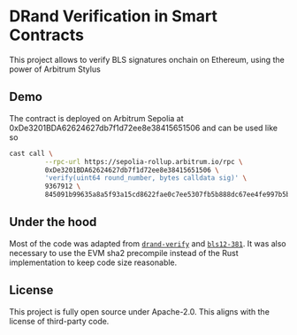 # DRand Verification in Smart Contracts

This project allows to verify BLS signatures onchain on Ethereum, using the power of Arbitrum Stylus

## Demo

The contract is deployed on Arbitrum Sepolia at 
0xDe3201BDA62624627db7f1d72ee8e38415651506
and can be used like so
```sh
cast call \
         --rpc-url https://sepolia-rollup.arbitrum.io/rpc \
         0xDe3201BDA62624627db7f1d72ee8e38415651506 \
         'verify(uint64 round_number, bytes calldata sig)' \
         9367912 \
         845091b99635a8a5f93a15cd8622fae0c7ee5307fb5b888dc67ee4fe997b5b326dbd637bd7ab39e3188fd507ea94b314
```

## Under the hood

Most of the code was adapted from [`drand-verify`](https://github.com/noislabs/drand-verify) and [`bls12-381`](https://github.com/zkcrypto/bls12_381).
It was also necessary to use the EVM sha2 precompile instead of the Rust implementation to keep code size reasonable.

## License

This project is fully open source under Apache-2.0.
This aligns with the license of third-party code.
